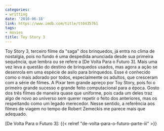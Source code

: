 ```yaml
---
categories:
- writting
date: '2010-06-18'
link: https://www.imdb.com/title/tt0435761
tags:
- movies
title: Toy Story 3
---
```


Toy Story 3, terceiro filme da "saga" dos brinquedos, já entra no clima de nostalgia, pois no fundo é uma despedida anunciada desde sua primeira sequência, que lembra ou se refere a [De Volta Para o Futuro 3]. Mais uma vez leva a questão do destino de brinquedos usados, mas agora a ação se desenrola em uma espécie de asilo para brinquedos. Esse é conhecido como o mais adorado por todos, especialmente os adultos, que cresceram com a série de filmes. A Pixar tem grande apreço por Toy Story, pois foi o primeiro grande sucesso e grande feito computacional para a época. Gosto dos três filmes de maneira quase que uniforme, pois cada um deles traz algo de novo ao universo sem querer repetir o feito dos anteriores, mas os respeitando como um legado merecedor. Nesse sentido, a referência aos filmes de viagem no tempo de Robert Zemeckis me parece mais que adequado.

[De Volta Para o Futuro 3]: {{< relref "de-volta-para-o-futuro-parte-iii" >}}